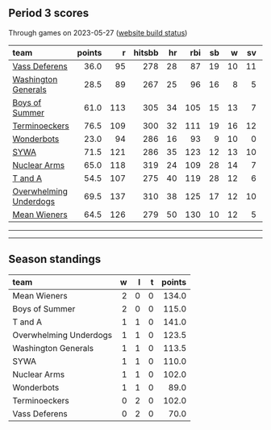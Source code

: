 

## Period 3 scores

Through games on 2023-05-27 ([website build status](https://github.com/brian-bot/pl-site/actions))


|team                   | points|   r| hitsbb| hr| rbi| sb|  w| sv|  so|   era|  whip|
|:----------------------|------:|---:|------:|--:|---:|--:|--:|--:|---:|-----:|-----:|
|[Vass Deferens](./vassdeferens)|   36.0|  95|    278| 28|  87| 19| 10| 11| 136| 4.358| 1.358|
|[Washington Generals](./washingtongenerals)|   28.5|  89|    267| 25|  96| 16|  8|  5| 137| 3.709| 1.162|
|[Boys of Summer](./boysofsummer)|   61.0| 113|    305| 34| 105| 15| 13|  7| 205| 3.259| 1.199|
|[Terminoeckers](./terminoeckers)|   76.5| 109|    300| 32| 111| 19| 16| 12| 231| 3.666| 1.097|
|[Wonderbots](./wonderbots)|   23.0|  94|    286| 16|  93|  9| 10|  0| 193| 5.687| 1.527|
|[SYWA](./sywa)         |   71.5| 121|    286| 35| 123| 12| 13| 10| 204| 3.238| 1.140|
|[Nuclear Arms](./nucleararms)|   65.0| 118|    319| 24| 109| 28| 14|  7| 180| 3.362| 1.172|
|[T and A](./tanda)     |   54.5| 107|    275| 40| 119| 28| 12|  6| 212| 4.611| 1.335|
|[Overwhelming Underdogs](./overwhelmingunderdogs)|   69.5| 137|    310| 38| 125| 17| 12| 10| 146| 3.690| 1.152|
|[Mean Wieners](./meanwieners)|   64.5| 126|    279| 50| 130| 10| 12|  5| 175| 3.250| 1.124|

* * *
* * *

## Season standings


|team                   |  w|  l|  t| points|
|:----------------------|--:|--:|--:|------:|
|Mean Wieners           |  2|  0|  0|  134.0|
|Boys of Summer         |  2|  0|  0|  115.0|
|T and A                |  1|  1|  0|  141.0|
|Overwhelming Underdogs |  1|  1|  0|  123.5|
|Washington Generals    |  1|  1|  0|  113.5|
|SYWA                   |  1|  1|  0|  110.0|
|Nuclear Arms           |  1|  1|  0|  102.0|
|Wonderbots             |  1|  1|  0|   89.0|
|Terminoeckers          |  0|  2|  0|  102.0|
|Vass Deferens          |  0|  2|  0|   70.0|


